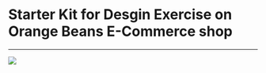 # Starter Kit for Desgin Exercise on Orange Beans E-Commerce shop
---


![](https://circleci.com/gh/phudekar/orange-beans-starter-dotnet.svg?style=shield&circle-token=:circle-token)